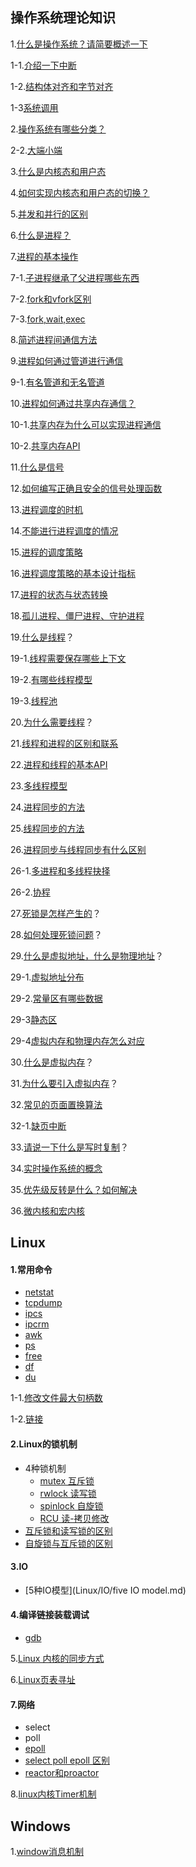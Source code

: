 

## 操作系统理论知识

1.[什么是操作系统？请简要概述一下](OS/1.md)

1-1.[介绍一下中断](OS/1-1.md)

1-2.[结构体对齐和字节对齐](OS/1-2.md)

1-3[系统调用](OS/1-3.md)

2.[操作系统有哪些分类？](OS/2.md)

2-2.[大端小端](OS/2-2.md)

3.[什么是内核态和用户态](OS/3.md)

4.[如何实现内核态和用户态的切换？](OS/4.md)

5.[并发和并行的区别](OS/5.md)

6.[什么是进程？](OS/6.md)

7.[进程的基本操作](OS/7.md)

7-1.[子进程继承了父进程哪些东西](OS/7-1.md)

7-2.[fork和vfork区别](OS/7-2.md)

7-3.[fork,wait,exec](OS/7-3.md)

8.[简述进程间通信方法](OS/8.md)

9.[进程如何通过管道进行通信](OS/9.md)

9-1.[有名管道和无名管道](OS/9-1.md)

10.[进程如何通过共享内存通信？](OS/10.md)

10-1.[共享内存为什么可以实现进程通信](OS/10-1.md)

10-2.[共享内存API](OS/请你来说一下共享内存相关api.md)

11.[什么是信号](OS/11.md)

12.[如何编写正确且安全的信号处理函数](OS/12.md)

13.[进程调度的时机](OS/13.md)

14.[不能进行进程调度的情况](OS/14.md)

15.[进程的调度策略](OS/15.md)

16.[进程调度策略的基本设计指标](OS/16.md)

17.[进程的状态与状态转换](OS/17.md)

18.[孤儿进程、僵尸进程、守护进程](OS/18.md)

19.[什么是线程](OS/19.md)？

19-1.[线程需要保存哪些上下文](OS/19-1.md)

19-2.[有哪些线程模型](OS/19-2.md)

19-3.[线程池](OS/19-3.md)

20.[为什么需要线程](OS/20.md)？

21.[线程和进程的区别和联系](OS/21.md)

22.[进程和线程的基本API](OS/22.md)

23.[多线程模型](OS/23.md)

24.[进程同步的方法](OS/24.md)

25.[线程同步的方法](OS/25.md)

26.[进程同步与线程同步有什么区别](OS/26.md)

26-1.[多进程和多线程抉择](OS/26-1.md)

26-2.[协程](OS/26-2.md)

27.[死锁是怎样产生的](OS/27.md)？

28.[如何处理死锁问题](OS/28.md)？

29.[什么是虚拟地址，什么是物理地址](OS/29.md)？

29-1.[虚拟地址分布](OS/29-1.md)

29-2.[常量区有哪些数据](OS/29-2.md)

29-3[静态区](OS/29-3.md)

29-4[虚拟内存和物理内存怎么对应](OS/29-4.md)

30.[什么是虚拟内存](OS/30.md)？

31.[为什么要引入虚拟内存](OS/31.md)？

32.[常见的页面置换算法](OS/32.md)

32-1.[缺页中断](OS/32-1.md)

33.[请说一下什么是写时复制](OS/33.md)？

34.[实时操作系统的概念](OS/34.md)

35.[优先级反转是什么？如何解决](OS/35.md)

36.[微内核和宏内核](OS/36.md)



## Linux

#### 1.常用命令

* [netstat](Linux/command/netstat.md)
* [tcpdump](Linux/command/tcpdump.md)
* [ipcs](Linux/command/ipcs.md)
* [ipcrm](Linux/command/ipcrm.md)
* [awk](Linux/command/awk.md)
* [ps](Linux/command/ps.md)
* [free](Linux/command/free.md)
* [df](Linux/command/df.md)
* [du](Linux/command/du.md)

1-1.[修改文件最大句柄数](Linux/1-1.md)

1-2.[链接](Linux/1-2.md)

#### 2.Linux的锁机制

* 4种锁机制
  * [mutex 互斥锁](Linux/lock/mutex.md)
  * [rwlock 读写锁](Linux/lock/rwlock.md)	
  * [spinlock 自旋锁](Linux/lock/spinlock.md)
  * [RCU 读-拷贝修改](Linux/lock/RCU.md)
* [互斥锁和读写锁的区别](Linux/lock/mutex和rwlock区别.md)
* [自旋锁与互斥锁的区别](Linux/lock/mutex和spinlock区别.md)

#### 3.IO

* [5种IO模型](Linux/IO/five IO model.md)

#### 4.编译链接装载调试

* [gdb](Linux/tools/gdb.md)

5.[Linux 内核的同步方式](Linux/5.md)

6.[Linux页表寻址](Linux/6.md)

#### 7.网络

* select
* poll
* [epoll](Linux/net/7-3.md)
* [select poll epoll 区别](Linux/net/7-4.md)
* [reactor和proactor](Linux/net/7-5.md)

8.[linux内核Timer机制](Linux/8.md)

## Windows

1.[window消息机制](Windows/1.md)

